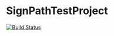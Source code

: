 # SignPathTestProject

[![Build Status](https://dev.azure.com/dominik0198/dominik/_apis/build/status/drauch.SignPathTestProject?branchName=master)](https://dev.azure.com/dominik0198/dominik/_build/latest?definitionId=1&branchName=master)
